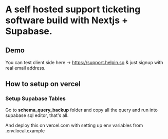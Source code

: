 # A self hosted support ticketing software build with Nextjs + Supabase.


## Demo

You can test client side here → https://support.helpin.so & just signup with real email address.

## How to setup on vercel

### Setup Supabase Tables

Go to **schema_query_backup** folder and copy all the query and run into supabase sql editor, that's all.

And deploy this on vercel.com with setting up env variables from .env.local.example

